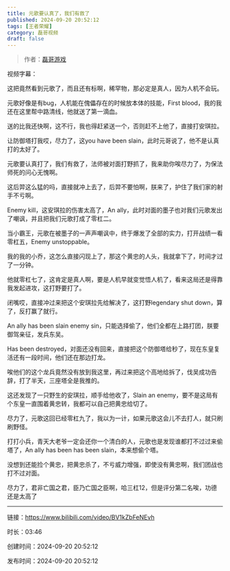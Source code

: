 ```yaml
---
title: 元歌要认真了，我们有救了
published: 2024-09-20 20:52:12
tags: [王者荣耀]
category: 磊哥视频
draft: false
---
```



> 作者：[磊哥游戏](https://space.bilibili.com/268941858?spm_id_from=333.788.upinfo.head.click)

视频字幕：

这把竟然看到元歌了，而且还有标啊，稀罕物，那必定是真人，因为人机不会玩。

元歌好像是有bug，人机能在傀儡存在的时候放本体的技能，First blood，我的我还在这里帮中路清线，他就送了第一滴血。

送的比我还快啊，这不行，我也得赶紧送一个，否则赶不上他了，直接打安琪拉。

让防御塔打我哎，尽力了，这you have been slain，此时元哥说了，他不是认真打的太好了。

元歌要认真打了，我们有救了，法师被对面打野抓了，我来助你唉尽力了，为保法师死的问心无愧啊。

这后羿这么猛的吗，直接就冲上去了，后羿不要怕啊，朕来了，护住了我们家的射手不亏啊。

Enemy kill，这安琪拉的伤害太高了，An ally，此时对面的墨子也对我们元歌发出了嘲讽，并且把我们元歌打成了零杠二。

当小霸王，元歌在被墨子的一声声嘲讽中，终于爆发了全部的实力，打开战绩一看零杠五，Enemy unstoppable。

我的我的小乔，这怎么直接闪现上了，那这个黄忠的人头，我就拿下了，时间才过了一分钟。

他就零杠七了，这肯定是真人啊，要是人机早就变觉悟人机了，看来这局还是得靠我发起进攻，这打野要打了。

闭嘴哎，直接冲过来把这个安琪拉先给解决了，这打野legendary shut down，算了，反打赢了就行。

An ally has been slain enemy sin，只能选择偷了，他们全都在上路打团，朕要御驾亲征，发兵东吴。

Has been destroyed，对面还没有回来，直接把这个防御塔给秒了，现在东皇复活还有一段时间，他们还在那边打龙。

唉他们的这个龙兵竟然没有放到我这里，再过来把这个高地给拆了，伐吴成功告辞，打了半天，三座塔全是我推的。

这还发现了一只野生的安琪拉，顺手给他收了，Slain an enemy，要不是这局有个东皇一直围着黄忠转，我都可以自己把黄忠给切了。

尽力了，元歌这回已经零杠九了，我以为一计，如果元歌这会儿不去打人，就只刷刷野怪。

打打小兵，青天大老爷一定会还你一个清白的人，元歌也是发现谁都打不过过来偷塔了，An ally has been has been slain，本来想偷个塔。

没想到还能捡个黄忠，把黄忠杀了，不亏威力增强，即使没有黄忠啊，我们团战也打不过对面。

尽力了，君非亡国之君，臣乃亡国之臣啊，哈三杠12，但是评分第二名唉，功德还是太高了

---


链接：https://www.bilibili.com/video/BV1kZbFeNEvh



时长：03:46

创建时间：2024-09-20 20:52:12

发布时间：2024-09-20 20:52:12
